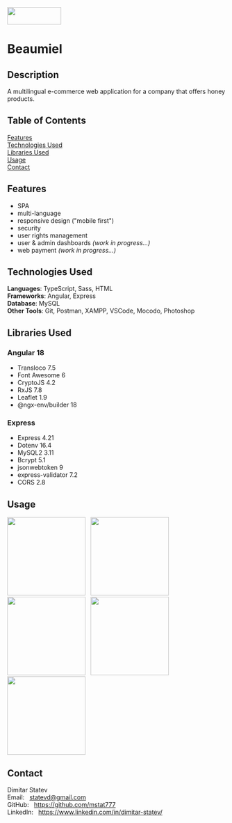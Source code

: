 <img src="https://beaumiel.mitkostatev.com/models/screenshots/logo-with-text.png" width="124" height="40"/> 

# Beaumiel

## Description

A multilingual e-commerce web application for a company that offers honey products. 

## Table of Contents

[Features](#features)<br/>
[Technologies Used](#technologies-used)<br/>
[Libraries Used](#libraries-used)<br/>
[Usage](#usage)<br/>
[Contact](#contact)

## Features

- SPA
- multi-language
- responsive design ("mobile first")
- security
- user rights management
- user & admin dashboards *(work in progress...)*
- web payment *(work in progress...)*

## Technologies Used

**Languages**: TypeScript, Sass, HTML<br/>
**Frameworks**: Angular, Express<br/>
**Database**: MySQL<br/>
**Other Tools**: Git, Postman, XAMPP, VSCode, Mocodo, Photoshop

## Libraries Used

### Angular 18
* Transloco 7.5
* Font Awesome 6
* CryptoJS 4.2
* RxJS 7.8
* Leaflet 1.9
* @ngx-env/builder 18

### Express
* Express 4.21
* Dotenv 16.4
* MySQL2 3.11
* Bcrypt 5.1
* jsonwebtoken 9
* express-validator 7.2
* CORS 2.8

## Usage 

<img src="https://beaumiel.mitkostatev.com/other/screenshots/beaumiel-mobile-home-mobile.png" width="180"/> &nbsp;
<img src="https://beaumiel.mitkostatev.com/other/screenshots/beaumiel-mobile-honeys.png" width="180"/> &nbsp;
<img src="https://beaumiel.mitkostatev.com/other/screenshots/beaumiel-mobile-cart.png" width="180"/> &nbsp;
<img src="https://beaumiel.mitkostatev.com/other/screenshots/beaumiel-mobile-nav-drop-down.png" width="180" valign="top"/> &nbsp;
<img src="https://beaumiel.mitkostatev.com/other/screenshots/beaumiel-mobile-language-selector.png" width="180" valign="top"/>

## Contact

Dimitar Statev<br/>
Email: &nbsp;  statevd@gmail.com<br/>
GitHub: &nbsp;  https://github.com/mstat777<br/>
LinkedIn: &nbsp;  https://www.linkedin.com/in/dimitar-statev/